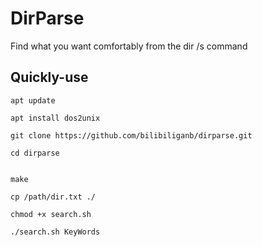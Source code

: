 # DirParse

Find what you want comfortably from the dir /s command

## Quickly-use
```
apt update

apt install dos2unix

git clone https://github.com/bilibiliganb/dirparse.git

cd dirparse


make

cp /path/dir.txt ./

chmod +x search.sh

./search.sh KeyWords



```
